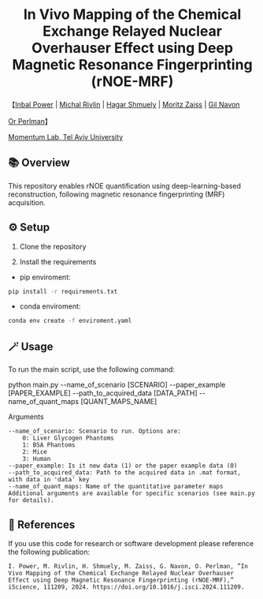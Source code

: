 <div align="center">


<h1>In Vivo Mapping of the Chemical Exchange Relayed Nuclear Overhauser Effect using Deep Magnetic Resonance Fingerprinting (rNOE-MRF) </h1>



</div>
【<a href='https://github.com/InbalPower100' target='_blank'>Inbal Power</a> |
<a href='https://mri-ai.github.io/' target='_blank'>Michal Rivlin</a>
|
<a href='https://mri-ai.github.io/' target='_blank'>Hagar Shmuely</a> |
<a href='https://mzaiss.cest-sources.org/index.php/en/' target='_blank'>Moritz Zaiss</a> | 
<a href='https://ronaz6.wixsite.com/gil-navon' target='_blank'>Gil Navon</a>

<a href='https://github.com/operlman' target='_blank'>Or Perlman</a>】
<div>
<a href='https://mri-ai.github.io/' target='_blank'>Momentum Lab, Tel Aviv University</a>
</div>
</div>


## 📚 Overview

This repository enables rNOE quantification using deep-learning-based reconstruction, following magnetic resonance fingerprinting (MRF) acquisition.

## ⚙️ Setup 
1. Clone the repository

2. Install the requirements

* pip enviroment:
```bash
pip install -r requirements.txt
```

* conda enviroment:
```bash
conda env create -f enviroment.yaml
```

## 🪄 Usage

To run the main script, use the following command:

python main.py --name_of_scenario [SCENARIO] --paper_example [PAPER_EXAMPLE] --path_to_acquired_data [DATA_PATH] --name_of_quant_maps [QUANT_MAPS_NAME]

Arguments

    --name_of_scenario: Scenario to run. Options are:
        0: Liver Glycogen Phantoms
        1: BSA Phantoms
        2: Mice
        3: Human
    --paper_example: Is it new data (1) or the paper example data (0)
    --path_to_acquired_data: Path to the acquired data in .mat format, with data in 'data' key
    --name_of_quant_maps: Name of the quantitative parameter maps
    Additional arguments are available for specific scenarios (see main.py for details).


## 📑 References
If you use this code for research or software development please reference the following publication:
``` 
I. Power, M. Rivlin, H. Shmuely, M. Zaiss, G. Navon, O. Perlman, ”In Vivo Mapping of the Chemical Exchange Relayed Nuclear Overhauser Effect using Deep Magnetic Resonance Fingerprinting (rNOE-MRF),” iScience, 111209, 2024. https://doi.org/10.1016/j.isci.2024.111209.
```
